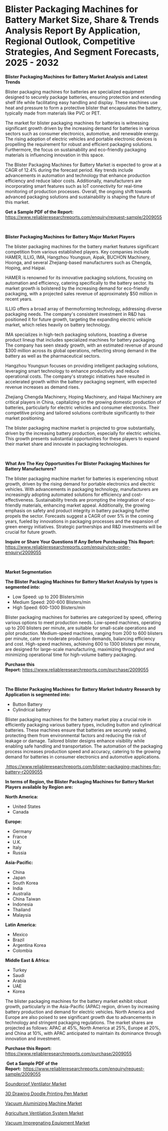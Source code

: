 <p><h1>Blister Packaging Machines for Battery Market Size, Share & Trends Analysis Report By Application, Regional Outlook, Competitive Strategies, And Segment Forecasts, 2025 - 2032</h1></p><p><strong>Blister Packaging Machines for Battery Market Analysis and Latest Trends</strong></p>
<p><p>Blister packaging machines for batteries are specialized equipment designed to securely package batteries, ensuring protection and extending shelf life while facilitating easy handling and display. These machines use heat and pressure to form a protective blister that encapsulates the battery, typically made from materials like PVC or PET.</p><p>The market for blister packaging machines for batteries is witnessing significant growth driven by the increasing demand for batteries in various sectors such as consumer electronics, automotive, and renewable energy. The rising adoption of electric vehicles and portable electronic devices is propelling the requirement for robust and efficient packaging solutions. Furthermore, the focus on sustainability and eco-friendly packaging materials is influencing innovation in this space.</p><p>The Blister Packaging Machines for Battery Market is expected to grow at a CAGR of 12.4% during the forecast period. Key trends include advancements in automation and technology that enhance production efficiency and reduce labor costs. Additionally, manufacturers are incorporating smart features such as IoT connectivity for real-time monitoring of production processes. Overall, the ongoing shift towards advanced packaging solutions and sustainability is shaping the future of this market.</p></p>
<p><strong>Get a Sample PDF of the Report:&nbsp;</strong> <a href="https://www.reliableresearchreports.com/enquiry/request-sample/2009055?utm_campaign=31&utm_medium=2&utm_source=Github&utm_content=ia&utm_term=02032025&utm_id=blister-packaging-machines-for-battery">https://www.reliableresearchreports.com/enquiry/request-sample/2009055</a></p>
<p>&nbsp;</p>
<p><strong>Blister Packaging Machines for Battery Major Market Players</strong></p>
<p><p>The blister packaging machines for the battery market features significant competition from various established players. Key companies include HAMER, ILLIG, IMA, Hangzhou Youngsun, Aipak, BUCHON Machinery, Hoonga, and several Zhejiang-based manufacturers such as Chengda, Hoping, and Haipai.</p><p>HAMER is renowned for its innovative packaging solutions, focusing on automation and efficiency, catering specifically to the battery sector. Its market growth is bolstered by the increasing demand for eco-friendly packaging, with a projected sales revenue of approximately $50 million in recent years.</p><p>ILLIG offers a broad array of thermoforming technology, addressing diverse packaging needs. The company's consistent investment in R&D has positioned it for future growth, targeting the expanding electric vehicle market, which relies heavily on battery technology.</p><p>IMA specializes in high-tech packaging solutions, boasting a diverse product lineup that includes specialized machines for battery packaging. The company has seen steady growth, with an estimated revenue of around $300 million across its global operations, reflecting strong demand in the battery as well as the pharmaceutical sectors.</p><p>Hangzhou Youngsun focuses on providing intelligent packaging solutions, leveraging smart technology to enhance productivity and reduce operational costs. The company's strategic initiatives have resulted in accelerated growth within the battery packaging segment, with expected revenue increases as demand rises.</p><p>Zhejiang Chengda Machinery, Hoping Machinery, and Haipai Machinery are critical players in China, capitalizing on the growing domestic production of batteries, particularly for electric vehicles and consumer electronics. Their competitive pricing and tailored solutions contribute significantly to their market positioning.</p><p>The blister packaging machine market is projected to grow substantially, driven by the increasing battery production, especially for electric vehicles. This growth presents substantial opportunities for these players to expand their market share and innovate in packaging technologies.</p></p>
<p>&nbsp;</p>
<p><strong>What Are The Key Opportunities For Blister Packaging Machines for Battery Manufacturers?</strong></p>
<p><p>The blister packaging machine market for batteries is experiencing robust growth, driven by the rising demand for portable electronics and electric vehicles. With advancements in packaging technology, manufacturers are increasingly adopting automated solutions for efficiency and cost-effectiveness. Sustainability trends are prompting the integration of eco-friendly materials, enhancing market appeal. Additionally, the growing emphasis on safety and product integrity in battery packaging further propels the sector. Forecasts suggest a CAGR of over 5% in the coming years, fueled by innovations in packaging processes and the expansion of green energy initiatives. Strategic partnerships and R&D investments will be crucial for future growth.</p></p>
<p><strong>Inquire or Share Your Questions If Any Before Purchasing This Report:</strong> <a href="https://www.reliableresearchreports.com/enquiry/pre-order-enquiry/2009055?utm_campaign=31&utm_medium=2&utm_source=Github&utm_content=ia&utm_term=02032025&utm_id=blister-packaging-machines-for-battery">https://www.reliableresearchreports.com/enquiry/pre-order-enquiry/2009055</a></p>
<p>&nbsp;</p>
<p><strong>Market Segmentation</strong></p>
<p><strong>The Blister Packaging Machines for Battery Market Analysis by types is segmented into:</strong></p>
<p><ul><li>Low Speed: up to 200 Blisters/min</li><li>Medium Speed: 200-600 Blisters/min</li><li>High Speed: 600-1300 Blisters/min</li></ul></p>
<p><p>Blister packaging machines for batteries are categorized by speed, offering various options to meet production needs. Low-speed machines, operating up to 200 blisters per minute, are suitable for small-scale operations and pilot production. Medium-speed machines, ranging from 200 to 600 blisters per minute, cater to moderate production demands, balancing efficiency and cost. High-speed machines, achieving 600 to 1300 blisters per minute, are designed for large-scale manufacturing, maximizing throughput and minimizing operational time for high-volume battery packaging.</p></p>
<p><strong>Purchase this Report:&nbsp;</strong><a href="https://www.reliableresearchreports.com/purchase/2009055?utm_campaign=31&utm_medium=2&utm_source=Github&utm_content=ia&utm_term=02032025&utm_id=blister-packaging-machines-for-battery">https://www.reliableresearchreports.com/purchase/2009055</a></p>
<p>&nbsp;</p>
<p><strong>The Blister Packaging Machines for Battery Market Industry Research by Application is segmented into:</strong></p>
<p><ul><li>Button Battery</li><li>Cylindrical battery</li></ul></p>
<p><p>Blister packaging machines for the battery market play a crucial role in efficiently packaging various battery types, including button and cylindrical batteries. These machines ensure that batteries are securely sealed, protecting them from environmental factors and reducing the risk of leakage or damage. Tailored blister designs enhance visibility while enabling safe handling and transportation. The automation of the packaging process increases production speed and accuracy, catering to the growing demand for batteries in consumer electronics and automotive applications.</p></p>
<p><a href="https://www.reliableresearchreports.com/blister-packaging-machines-for-battery-r2009055?utm_campaign=31&utm_medium=2&utm_source=Github&utm_content=ia&utm_term=02032025&utm_id=blister-packaging-machines-for-battery">&nbsp;https://www.reliableresearchreports.com/blister-packaging-machines-for-battery-r2009055</a></p>
<p><strong>In terms of Region, the Blister Packaging Machines for Battery Market Players available by Region are:</strong></p>
<p>
    <p> <strong> North America: </strong>
        <ul>
            <li>United States</li>
            <li>Canada</li>
        </ul>
        </p> 
    <p> <strong> Europe: </strong>
        <ul>
            <li>Germany</li>
            <li>France</li>
            <li>U.K.</li>
            <li>Italy</li>
            <li>Russia</li>
        </ul>
        </p> 
    <p> <strong> Asia-Pacific: </strong>
        <ul>
            <li>China</li>
            <li>Japan</li>
            <li>South Korea</li>
            <li>India</li>
            <li>Australia</li>
            <li>China Taiwan</li>
            <li>Indonesia</li>
            <li>Thailand</li>
            <li>Malaysia</li>
        </ul>
        </p> 
    <p> <strong> Latin America: </strong>
        <ul>
            <li>Mexico</li>
            <li>Brazil</li>
            <li>Argentina Korea</li>
            <li>Colombia</li>
        </ul>
        </p> 
    <p> <strong> Middle East & Africa: </strong>
        <ul>
            <li>Turkey</li>
            <li>Saudi</li>
            <li>Arabia</li>
            <li>UAE</li>
            <li>Korea</li>
        </ul>
    </p>
    </p>
<p><p>The blister packaging machines for the battery market exhibit robust growth, particularly in the Asia-Pacific (APAC) region, driven by increasing battery production and demand for electric vehicles. North America and Europe are also poised to see significant growth due to advancements in technology and stringent packaging regulations. The market shares are projected as follows: APAC at 45%, North America at 25%, Europe at 20%, and China at 10%, with APAC anticipated to maintain its dominance through innovation and investment.</p></p>
<p><strong>Purchase this Report: </strong><a href="https://www.reliableresearchreports.com/purchase/2009055?utm_campaign=31&utm_medium=2&utm_source=Github&utm_content=ia&utm_term=02032025&utm_id=blister-packaging-machines-for-battery">https://www.reliableresearchreports.com/purchase/2009055</a></p>
<p>&nbsp;<strong>Get a Sample PDF of the Report:&nbsp;&nbsp;</strong><a href="https://www.reliableresearchreports.com/enquiry/request-sample/2009055?utm_campaign=31&utm_medium=2&utm_source=Github&utm_content=ia&utm_term=02032025&utm_id=blister-packaging-machines-for-battery">https://www.reliableresearchreports.com/enquiry/request-sample/2009055</a></p>
<p><strong></strong></p>
<p><p><a href="https://github.com/shopovdjondo/Market-Research-Report-List-1/blob/main/soundproof-ventilator-market.md?utm_campaign=31&utm_medium=2&utm_source=Github&utm_content=ia&utm_term=02032025&utm_id=blister-packaging-machines-for-battery">Soundproof Ventilator Market</a></p><p><a href="https://github.com/saeiddaemo/Market-Research-Report-List-1/blob/main/3d-drawing-doodle-printing-pen-market.md?utm_campaign=31&utm_medium=2&utm_source=Github&utm_content=ia&utm_term=02032025&utm_id=blister-packaging-machines-for-battery">3D Drawing Doodle Printing Pen Market</a></p><p><a href="https://github.com/salodipura00/Market-Research-Report-List-1/blob/main/vacuum-aluminizing-machine-market.md?utm_campaign=31&utm_medium=2&utm_source=Github&utm_content=ia&utm_term=02032025&utm_id=blister-packaging-machines-for-battery">Vacuum Aluminizing Machine Market</a></p><p><a href="https://github.com/viipposahko25/Market-Research-Report-List-1/blob/main/agriculture-ventilation-system-market.md?utm_campaign=31&utm_medium=2&utm_source=Github&utm_content=ia&utm_term=02032025&utm_id=blister-packaging-machines-for-battery">Agriculture Ventilation System Market</a></p><p><a href="https://github.com/supicweg/Market-Research-Report-List-1/blob/main/vacuum-impregnating-equipment-market.md?utm_campaign=31&utm_medium=2&utm_source=Github&utm_content=ia&utm_term=02032025&utm_id=blister-packaging-machines-for-battery">Vacuum Impregnating Equipment Market</a></p></p>
